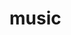 # music
<!--summary: Music is an art form and cultural activity whose medium is sound organized in time.-->